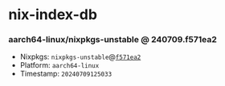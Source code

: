 # nix-index-db
### aarch64-linux/nixpkgs-unstable @ 240709.f571ea2
- Nixpkgs: `nixpkgs-unstable`@[`f571ea2`](https://github.com/NixOS/nixpkgs/commit/f571ea25a6d088f0416d4a9323d9dd9a6edd0088)
- Platform: `aarch64-linux`
- Timestamp: `20240709125033`
